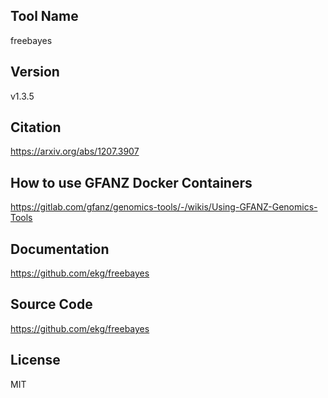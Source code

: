 ## Tool Name
freebayes
## Version
v1.3.5
## Citation
https://arxiv.org/abs/1207.3907
## How to use GFANZ Docker Containers
https://gitlab.com/gfanz/genomics-tools/-/wikis/Using-GFANZ-Genomics-Tools
## Documentation
https://github.com/ekg/freebayes
## Source Code
https://github.com/ekg/freebayes
## License
MIT

